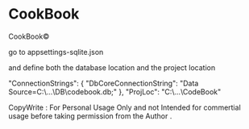 # CookBook
CookBook© 


go to appsettings-sqlite.json 

and define both the database location
and the project location 

  "ConnectionStrings": {
    "DbCoreConnectionString": "Data Source=C:\\...\\DB\\codebook.db;"
   },
   "ProjLoc": "C:\\...\\CodeBook"



CopyWrite :
For Personal Usage Only and not Intended for commertial usage before taking permission from the Author .
